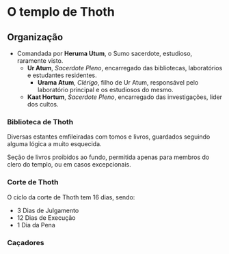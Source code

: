 # O templo de Thoth

## Organização

- Comandada por __Heruma Utum__, o Sumo sacerdote, estudioso, raramente visto.
  - __Ur Atum__, _Sacerdote Pleno_, encarregado das bibliotecas, laboratórios e estudantes residentes.
    - __Urama Atum__, _Clérigo_, filho de Ur Atum, responsável pelo laboratório principal e os estudiosos do mesmo.
  - __Kaat Hortum__, _Sacerdote Pleno_, encarregado das investigações, lider dos cultos.

### Biblioteca de Thoth

Diversas estantes emfileiradas com tomos e livros, guardados seguindo alguma lógica a muito esquecida.

Seção de livros proibidos ao fundo, permitida apenas para membros do clero do templo, ou em casos excepcionais.

### Corte de Thoth

O ciclo da corte de Thoth tem 16 dias, sendo:
 - 3 Dias de Julgamento
 - 12 Dias de Execução
 - 1 Dia da Pena

### Caçadores
